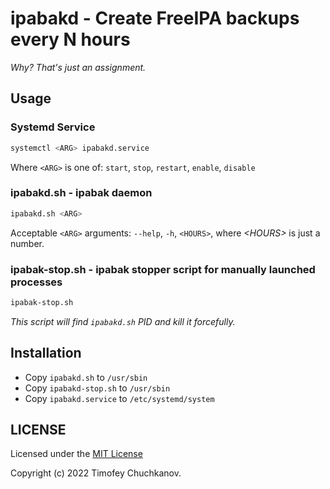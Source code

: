 # ipabakd - Create FreeIPA backups every N hours
*Why? That's just an assignment.*

## Usage
### Systemd Service
```bash
systemctl <ARG> ipabakd.service
```

Where `<ARG>` is one of: `start`, `stop`, `restart`, `enable`, `disable`

### **ipabakd.sh** - ipabak daemon
```bash
ipabakd.sh <ARG>
```

Acceptable `<ARG>` arguments: `--help`, `-h`, `<HOURS>`, where *\<HOURS\>* is just a number.

### **ipabak-stop.sh** - ipabak stopper script for manually launched processes
```bash
ipabak-stop.sh
```

*This script will find `ipabakd.sh` PID and kill it forcefully.*

## Installation
- Copy `ipabakd.sh` to `/usr/sbin`
- Copy `ipabakd-stop.sh` to `/usr/sbin`
- Copy `ipabakd.service` to `/etc/systemd/system`

## LICENSE
Licensed under the [MIT License](./LICENSE)

Copyright (c) 2022 Timofey Chuchkanov.